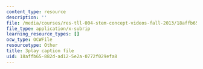 ```yaml
---
content_type: resource
description: ''
file: /media/courses/res-tll-004-stem-concept-videos-fall-2013/18affb65882dad125e2a0772f029efa8_nwZ9FbZtOv0.srt
file_type: application/x-subrip
learning_resource_types: []
ocw_type: OCWFile
resourcetype: Other
title: 3play caption file
uid: 18affb65-882d-ad12-5e2a-0772f029efa8
---
```

